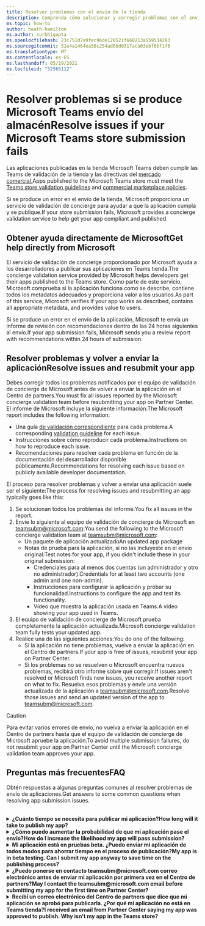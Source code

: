```yaml
---
title: Resolver problemas con el envío de la tienda
description: Comprenda cómo solucionar y corregir problemas con el envío Microsoft Teams almacén.
ms.topic: how-to
author: heath-hamilton
ms.author: surbhigupta
ms.openlocfilehash: 23c751d7a9fec96de128521f660213a559534283
ms.sourcegitcommit: 51e4a1464ea58c254ad6bd0317aca03ebf6bf1f6
ms.translationtype: MT
ms.contentlocale: es-ES
ms.lasthandoff: 05/19/2021
ms.locfileid: "52565112"
---
```

# <a name="resolve-issues-if-your-microsoft-teams-store-submission-fails"></a><span data-ttu-id="571a6-103">Resolver problemas si se produce Microsoft Teams envío del almacén</span><span class="sxs-lookup"><span data-stu-id="571a6-103">Resolve issues if your Microsoft Teams store submission fails</span></span>

<span data-ttu-id="571a6-104">Las aplicaciones publicadas en la tienda Microsoft Teams deben cumplir las Teams de validación de la tienda [y](~/concepts/deploy-and-publish/appsource/prepare/teams-store-validation-guidelines.md) las directivas del [mercado comercial.](/legal/marketplace/certification-policies)</span><span class="sxs-lookup"><span data-stu-id="571a6-104">Apps published to the Microsoft Teams store must meet the [Teams store validation guidelines](~/concepts/deploy-and-publish/appsource/prepare/teams-store-validation-guidelines.md) and [commercial marketplace policies](/legal/marketplace/certification-policies).</span></span>

<span data-ttu-id="571a6-105">Si se produce un error en el envío de la tienda, Microsoft proporciona un servicio de validación de concierge para ayudar a que la aplicación cumpla y se publique.</span><span class="sxs-lookup"><span data-stu-id="571a6-105">If your store submission fails, Microsoft provides a concierge validation service to help get your app compliant and published.</span></span>

## <a name="get-help-directly-from-microsoft"></a><span data-ttu-id="571a6-106">Obtener ayuda directamente de Microsoft</span><span class="sxs-lookup"><span data-stu-id="571a6-106">Get help directly from Microsoft</span></span>

<span data-ttu-id="571a6-107">El servicio de validación de concierge proporcionado por Microsoft ayuda a los desarrolladores a publicar sus aplicaciones en Teams tienda.</span><span class="sxs-lookup"><span data-stu-id="571a6-107">The concierge validation service provided by Microsoft helps developers get their apps published to the Teams store.</span></span> <span data-ttu-id="571a6-108">Como parte de este servicio, Microsoft comprueba si la aplicación funciona como se describe, contiene todos los metadatos adecuados y proporciona valor a los usuarios.</span><span class="sxs-lookup"><span data-stu-id="571a6-108">As part of this service, Microsoft verifies if your app works as described, contains all appropriate metadata, and provides value to users.</span></span>

<span data-ttu-id="571a6-109">Si se produce un error en el envío de la aplicación, Microsoft te envía un informe de revisión con recomendaciones dentro de las 24 horas siguientes al envío.</span><span class="sxs-lookup"><span data-stu-id="571a6-109">If your app submission fails, Microsoft sends you a review report with recommendations within 24 hours of submission.</span></span>

## <a name="resolve-issues-and-resubmit-your-app"></a><span data-ttu-id="571a6-110">Resolver problemas y volver a enviar la aplicación</span><span class="sxs-lookup"><span data-stu-id="571a6-110">Resolve issues and resubmit your app</span></span>

<span data-ttu-id="571a6-111">Debes corregir todos los problemas notificados por el equipo de validación de concierge de Microsoft antes de volver a enviar la aplicación en el Centro de partners.</span><span class="sxs-lookup"><span data-stu-id="571a6-111">You must fix all issues reported by the Microsoft concierge validation team before resubmitting your app on Partner Center.</span></span> <span data-ttu-id="571a6-112">El informe de Microsoft incluye la siguiente información:</span><span class="sxs-lookup"><span data-stu-id="571a6-112">The Microsoft report includes the following information:</span></span>

* <span data-ttu-id="571a6-113">Una guía [de validación correspondiente](~/concepts/deploy-and-publish/appsource/prepare/teams-store-validation-guidelines.md) para cada problema.</span><span class="sxs-lookup"><span data-stu-id="571a6-113">A corresponding [validation guideline](~/concepts/deploy-and-publish/appsource/prepare/teams-store-validation-guidelines.md) for each issue.</span></span>
* <span data-ttu-id="571a6-114">Instrucciones sobre cómo reproducir cada problema.</span><span class="sxs-lookup"><span data-stu-id="571a6-114">Instructions on how to reproduce each issue.</span></span>
* <span data-ttu-id="571a6-115">Recomendaciones para resolver cada problema en función de la documentación del desarrollador disponible públicamente.</span><span class="sxs-lookup"><span data-stu-id="571a6-115">Recommendations for resolving each issue based on publicly available developer documentation.</span></span>

<span data-ttu-id="571a6-116">El proceso para resolver problemas y volver a enviar una aplicación suele ser el siguiente:</span><span class="sxs-lookup"><span data-stu-id="571a6-116">The process for resolving issues and resubmitting an app typically goes like this:</span></span>

1. <span data-ttu-id="571a6-117">Se solucionan todos los problemas del informe.</span><span class="sxs-lookup"><span data-stu-id="571a6-117">You fix all issues in the report.</span></span>
1. <span data-ttu-id="571a6-118">Envíe lo siguiente al equipo de validación de concierge de Microsoft en <a href="mailto:teamsubm@microsoft.com">teamsubm@microsoft.com</a>:</span><span class="sxs-lookup"><span data-stu-id="571a6-118">You send the following to the Microsoft concierge validation team at <a href="mailto:teamsubm@microsoft.com">teamsubm@microsoft.com</a>:</span></span>
   * <span data-ttu-id="571a6-119">Un paquete de aplicación actualizado</span><span class="sxs-lookup"><span data-stu-id="571a6-119">An updated app package</span></span>
   * <span data-ttu-id="571a6-120">Notas de prueba para la aplicación, si no las incluyeste en el envío original:</span><span class="sxs-lookup"><span data-stu-id="571a6-120">Test notes for your app, if you didn't include these in your original submission:</span></span>
      * <span data-ttu-id="571a6-121">Credenciales para al menos dos cuentas (un administrador y otro no administrador).</span><span class="sxs-lookup"><span data-stu-id="571a6-121">Credentials for at least two accounts (one admin and one non-admin).</span></span>
      * <span data-ttu-id="571a6-122">Instrucciones para configurar la aplicación y probar su funcionalidad.</span><span class="sxs-lookup"><span data-stu-id="571a6-122">Instructions to configure the app and test its functionality.</span></span>
      * <span data-ttu-id="571a6-123">Vídeo que muestra la aplicación usada en Teams.</span><span class="sxs-lookup"><span data-stu-id="571a6-123">A video showing your app used in Teams.</span></span>
1. <span data-ttu-id="571a6-124">El equipo de validación de concierge de Microsoft prueba completamente la aplicación actualizada.</span><span class="sxs-lookup"><span data-stu-id="571a6-124">Microsoft concierge validation team fully tests your updated app.</span></span>
1. <span data-ttu-id="571a6-125">Realice una de las siguientes acciones:</span><span class="sxs-lookup"><span data-stu-id="571a6-125">You do one of the following:</span></span>
   * <span data-ttu-id="571a6-126">Si la aplicación no tiene problemas, vuelve a enviar la aplicación en el Centro de partners.</span><span class="sxs-lookup"><span data-stu-id="571a6-126">If your app is free of issues, resubmit your app on Partner Center.</span></span>
   * <span data-ttu-id="571a6-127">Si los problemas no se resuelven o Microsoft encuentra nuevos problemas, recibirá otro informe sobre qué corregir.</span><span class="sxs-lookup"><span data-stu-id="571a6-127">If issues aren't resolved or Microsoft finds new issues, you receive another report on what to fix.</span></span> <span data-ttu-id="571a6-128">Resuelva esos problemas y envíe una versión actualizada de la aplicación a <a href="mailto:teamsubm@microsoft.com">teamsubm@microsoft.com</a>.</span><span class="sxs-lookup"><span data-stu-id="571a6-128">Resolve those issues and send an updated version of the app to <a href="mailto:teamsubm@microsoft.com">teamsubm@microsoft.com</a>.</span></span>

> [!CAUTION]
> <span data-ttu-id="571a6-129">Para evitar varios errores de envío, no vuelva a enviar la aplicación en el Centro de partners hasta que el equipo de validación de concierge de Microsoft apruebe la aplicación.</span><span class="sxs-lookup"><span data-stu-id="571a6-129">To avoid multiple submission failures, do not resubmit your app on Partner Center until the Microsoft concierge validation team approves your app.</span></span>

## <a name="faq"></a><span data-ttu-id="571a6-130">Preguntas más frecuentes</span><span class="sxs-lookup"><span data-stu-id="571a6-130">FAQ</span></span>

<span data-ttu-id="571a6-131">Obtén respuestas a algunas preguntas comunes al resolver problemas de envío de aplicaciones.</span><span class="sxs-lookup"><span data-stu-id="571a6-131">Get answers to some common questions when resolving app submission issues.</span></span>

<br>

<details>

<summary><span data-ttu-id="571a6-132"><b>¿Cuánto tiempo se necesita para publicar mi aplicación?</b></span><span class="sxs-lookup"><span data-stu-id="571a6-132"><b>How long will it take to publish my app?</b></span></span></summary>

<span data-ttu-id="571a6-133">Si el envío de la tienda no tiene ningún problema, la aplicación se publicará en un plazo de 1 a 2 días laborables.</span><span class="sxs-lookup"><span data-stu-id="571a6-133">If your store submission has no issues, your app will publish within 1-2 business days.</span></span> <span data-ttu-id="571a6-134">Si se produce un error en la aplicación, un equipo de Microsoft te ofrece recomendaciones para solucionar los problemas.</span><span class="sxs-lookup"><span data-stu-id="571a6-134">If your app fails, a team from Microsoft provides you with recommendations to fix the issues.</span></span> <span data-ttu-id="571a6-135">Una vez que realices esas correcciones y vuelvas a enviar una aplicación actualizada a ese equipo, se te notificará en 24 horas si la aplicación está lista para publicar o aún necesita más trabajo.</span><span class="sxs-lookup"><span data-stu-id="571a6-135">Once you make those fixes and resend an updated app to that team, you will be notified in 24 hours if your app is ready to publish or still needs more work.</span></span>

<br>

</details>

<details>

<summary><span data-ttu-id="571a6-136"><b>¿Cómo puedo aumentar la probabilidad de que mi aplicación pase el envío?</b></span><span class="sxs-lookup"><span data-stu-id="571a6-136"><b>How do I increase the likelihood my app will pass submission?</b></span></span></summary>

<span data-ttu-id="571a6-137">Hacer lo siguiente puede llevar a un envío correcto:</span><span class="sxs-lookup"><span data-stu-id="571a6-137">Doing the following can lead to a successful submission:</span></span>

1. <span data-ttu-id="571a6-138">Desarrolla tu aplicación según las Teams [de diseño.](~/concepts/design/design-teams-app-overview.md)</span><span class="sxs-lookup"><span data-stu-id="571a6-138">Develop your app based on the [Teams design guidelines](~/concepts/design/design-teams-app-overview.md).</span></span>
1. <span data-ttu-id="571a6-139">Asegúrese de que la aplicación cumple las directrices de validación Teams [de la](~/concepts/deploy-and-publish/appsource/prepare/teams-store-validation-guidelines.md) tienda y las directivas de certificación del mercado comercial [de Microsoft.](/legal/marketplace/certification-policies)</span><span class="sxs-lookup"><span data-stu-id="571a6-139">Make sure your app adheres to the [Teams store validation guidelines](~/concepts/deploy-and-publish/appsource/prepare/teams-store-validation-guidelines.md) and [Microsoft commercial marketplace certification policies](/legal/marketplace/certification-policies).</span></span>
1. <span data-ttu-id="571a6-140">Pruebe el paquete de la aplicación con la [Microsoft Teams de validación de aplicaciones.](https://dev.teams.microsoft.com/appvalidation.html)</span><span class="sxs-lookup"><span data-stu-id="571a6-140">Test your app package with the [Microsoft Teams app validation tool](https://dev.teams.microsoft.com/appvalidation.html).</span></span>
1. <span data-ttu-id="571a6-141">[Prepare el envío de Teams de almacenamiento.](~/concepts/deploy-and-publish/appsource/prepare/submission-checklist.md)</span><span class="sxs-lookup"><span data-stu-id="571a6-141">[Prepare your Teams store submission](~/concepts/deploy-and-publish/appsource/prepare/submission-checklist.md).</span></span>

<br>

</details>

<details>

<summary><span data-ttu-id="571a6-142"><b>Mi aplicación está en pruebas beta. ¿Puedo enviar mi aplicación de todos modos para ahorrar tiempo en el proceso de publicación?</b></span><span class="sxs-lookup"><span data-stu-id="571a6-142"><b>My app is in beta testing. Can I submit my app anyway to save time on the publishing process?</b></span></span></summary>

<span data-ttu-id="571a6-143">No.</span><span class="sxs-lookup"><span data-stu-id="571a6-143">No.</span></span> <span data-ttu-id="571a6-144">Microsoft solo valida las aplicaciones preparadas para producción.</span><span class="sxs-lookup"><span data-stu-id="571a6-144">Microsoft only validates production-ready apps.</span></span>

<br>

</details>

<details>

<summary><span data-ttu-id="571a6-145"><b>¿Puedo ponerse en contacto teamsubm@microsoft.com correo electrónico antes de enviar mi aplicación por primera vez en el Centro de partners?</b></span><span class="sxs-lookup"><span data-stu-id="571a6-145"><b>May I contact the teamsubm@microsoft.com email before submitting my app for the first time on Partner Center?</b></span></span></summary>

<span data-ttu-id="571a6-146">No.</span><span class="sxs-lookup"><span data-stu-id="571a6-146">No.</span></span> <span data-ttu-id="571a6-147">Microsoft no empieza a validar la aplicación hasta que envías la aplicación por primera vez en el Centro de partners.</span><span class="sxs-lookup"><span data-stu-id="571a6-147">Microsoft doesn't start validating your app until you submit your app for the first time on Partner Center.</span></span>

<br>

</details>

<details>

<summary><span data-ttu-id="571a6-148"><b>Recibí un correo electrónico del Centro de partners que dice que mi aplicación se aprobó para publicarla. ¿Por qué mi aplicación no está en Teams tienda?</b></span><span class="sxs-lookup"><span data-stu-id="571a6-148"><b>I received an email from Partner Center saying my app was approved to publish. Why isn't my app in the Teams store?</b></span></span></summary>

<span data-ttu-id="571a6-149">Una vez aprobada la aplicación, la publicación suele demorar entre 1 y 2 días laborables según las capacidades de la aplicación.</span><span class="sxs-lookup"><span data-stu-id="571a6-149">Once your app is approved, publishing usually takes 1-2 business days depending on the app's capabilities.</span></span><span data-ttu-id="571a6-150">Si la aplicación no se ha publicado después de dos días laborables, ponte en <a href="mailto:teamsubm@microsoft.com">contacto con teamsubm@microsoft.com</a>.</span><span class="sxs-lookup"><span data-stu-id="571a6-150"> If your app hasn't published after two business days, contact <a href="mailto:teamsubm@microsoft.com">teamsubm@microsoft.com</a>.</span></span>

<br>

</details>
